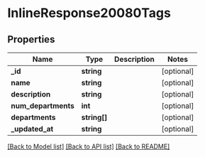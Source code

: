 # InlineResponse20080Tags

## Properties
Name | Type | Description | Notes
------------ | ------------- | ------------- | -------------
**_id** | **string** |  | [optional] 
**name** | **string** |  | [optional] 
**description** | **string** |  | [optional] 
**num_departments** | **int** |  | [optional] 
**departments** | **string[]** |  | [optional] 
**_updated_at** | **string** |  | [optional] 

[[Back to Model list]](../../README.md#documentation-for-models) [[Back to API list]](../../README.md#documentation-for-api-endpoints) [[Back to README]](../../README.md)

